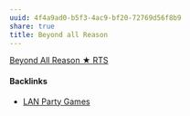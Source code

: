 ```yaml
---
uuid: 4f4a9ad0-b5f3-4ac9-bf20-72769d56f8b9
share: true
title: Beyond all Reason
---
```

[Beyond All Reason ★ RTS](https://www.beyondallreason.info/)

#### Backlinks

* [LAN Party Games](/f5c3c4e3-e1e1-423b-87f6-f961e2799096)